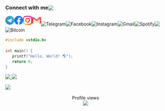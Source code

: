 

<!-- ### Hi there 👋 -->
<!-- ### Hello, World! 🌎 -->

 <h3 align="left">Connect with me<img align="center" src="https://github.com/rajput2107/rajput2107/blob/master/Assets/Handshake.gif" height="33px" /></h3> 

<a href="https://t.me/starkdmi">
  <img align="left" alt="Telegram" width="28px" src="https://raw.githubusercontent.com/starkdmi/starkdmi/master/Assets/Telegram.svg" />
</a>

<a href="https://www.facebook.com/starkdmi">
  <img align="left" alt="Facebook" width="28px" src="https://raw.githubusercontent.com/starkdmi/starkdmi/master/Assets/Facebook.svg"/>
</a>

<a href="https://www.instagram.com/starkdmi">
  <img align="left" alt="Instagram" width="28px" src="https://raw.githubusercontent.com/starkdmi/starkdmi/master/Assets/Instagram.svg" />
</a>

<a href="mailto:starkov100@gmail.com">
  <img align="left" alt="Gmail" width="28px" src="https://raw.githubusercontent.com/starkdmi/starkdmi/master/Assets/Gmail.svg" />
</a>

</br>

<a href="https://t.me/starkdmi">
  <img align="left" alt="Telegram" src="https://img.shields.io/badge/-TELEGRAM-2CA5E0?style=for-the-badge&logo=telegram&logoColor=white" />
</a>

<a href="https://www.facebook.com/starkdmi">
  <img align="left" alt="Facebook" src="https://img.shields.io/badge/facebook-%231877F2.svg?&style=for-the-badge&logo=facebook&logoColor=white"/>
</a>

<a href="https://www.instagram.com/starkdmi">
  <img align="left" alt="Instagram" src="https://img.shields.io/badge/instagram-%23E4405F.svg?&style=for-the-badge&logo=instagram&logoColor=white" />
</a>

<a href="mailto:starkov100@gmail.com">
  <img align="left" alt="Gmail" src="https://img.shields.io/badge/-GMAIL-D14836?style=for-the-badge&logo=gmail&logoColor=white" />
</a>

<a href="https://spoti.fi/32TSEGe">
  <img align="left" alt="Spotify" src="https://img.shields.io/badge/spotify-%231ED760.svg?&style=for-the-badge&logo=spotify&logoColor=white" />
</a>

 <a href="https://github.com/starkdmi">
  <img height="28" src="https://komarev.com/ghpvc/?username=starkdmi&style=flat-square&label=Views" />
</a>



<a href="https://api.binance.com/api/v3/ticker/price?symbol=BTCUSDT">
  <img align="left" alt="Bitcoin" src="https://img.shields.io/badge/dynamic/json?color=blue&style=for-the-badge&label=%E2%82%BF&query=price&suffix=%20$&url=https%3A%2F%2Fapi.binance.com%2Fapi%2Fv3%2Fticker%2Fprice%3Fsymbol%3DBTCUSDT" />
</a>




</br>
</br>

```C
#include <stdio.h>

int main() {
   printf("Hello, World! 🌎");
   return 0;
}
```

<!--&theme=onedark "-->
<a href="https://github.com/starkdmi/README.md2">
  <img src="https://github-readme-stats.vercel.app/api/top-langs/?username=starkdmi&layout=compact&hide=Visual%20Basic,Logos,PHP" />
</a>

<a href="https://github.com/starkdmi/README.md">
   <img src="https://github-readme-stats.vercel.app/api?username=starkdmi&count_private=true&include_all_commits=true&hide_rank=true&line_height=22 &hide=contribs,prs,issues&show_icons=true&icon_color=3080ee" />
</a>

</br>
<p align="left">
  <img src="https://komarev.com/ghpvc/?username=starkdmi" />
</p>

<p align="center"> 
  Profile views<br>
  <img src="https://profile-counter.glitch.me/starkdmi/count.svg" />
</p>

<!-- Random Image -->
<!-- <img src="https://source.unsplash.com/random/800x400" /> -->

<!-- Random Fact -->
<!-- https://uselessfacts.jsph.pl/random.txt -->

<!-- Social badges -->
<!-- https://shields.io -->
<!-- https://github.com/alexandresanlim/Badges4-README.md-Profile -->

<!--<a href="https://github.com/starkdmi/Multi-Messenger-Bot-2">
  <img align="left" src="https://github-readme-stats.vercel.app/api/pin/?username=starkdmi&repo=Multi-Messenger-Bot-2&show_owner=false" />
</a>-->


<!--<table cellspacing="0" cellpadding="0" style="border:none;border-collapse: collapse;">
  <tr>
    <th>
      <img align="left" src="https://github-readme-stats.vercel.app/api?username=starkdmi&count_private=true&include_all_commits=true&hide_rank=true&line_height=22&show_icons=true&hide=contribs,prs,issues" />
      </th>
    <th><img src="https://github-readme-stats.vercel.app/api/top-langs/?username=starkdmi&layout=compact&hide=Visual%20Basic,Logos,PHP" /></th> 
  </tr>
</table>-->



<!--<p align="left">
  <img src="https://komarev.com/ghpvc/?username=starkdmi&style=flat-square"  />
</p>-->

<!-- - ![#f03c15](https://placehold.it/150/ffffff/ff0000?text=hello) -->

<!--
![My github stats](https://github-readme-stats.vercel.app/api?username=starkdmi&theme=onedark&count_private=true&hide=contribs,prs)
[![Top Langs](https://github-readme-stats.vercel.app/api/top-langs/?username=starkdmi&layout=compact&hide=Visual%20Basic,Logos,PHP)](https://github.com/starkdmi) 
[![MultiMessengerBot](https://github-readme-stats.vercel.app/api/pin/?username=starkdmi&repo=Multi-Messenger-Bot-2&show_owner=true&theme=onedark)](https://github.com/starkdmi/Multi-Messenger-Bot-2) 
-->

<!--![Cover](https://raw.githubusercontent.com/starkdmi/starkdmi/master/poster.jpg)-->

<!--
**starkdmi/starkdmi** is a ✨ _special_ ✨ repository because its `README.md` (this file) appears on your GitHub profile.

Here are some ideas to get you started:

- 🔭 I’m currently working on ...
- 🌱 I’m currently learning ...
- 👯 I’m looking to collaborate on ...
- 🤔 I’m looking for help with ...
- 💬 Ask me about ...
- 📫 How to reach me: ...
- 😄 Pronouns: ...
- ⚡ Fun fact: ...
-->

